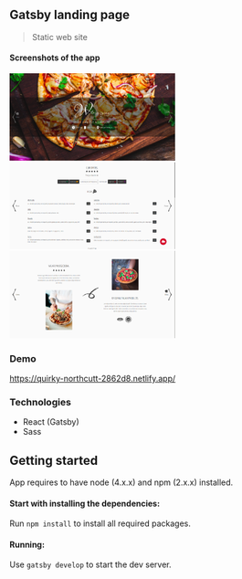 ## Gatsby landing page

> Static web site

#### Screenshots of the app

<div>
 <p>
<img src="demo-images/img-1.png" width="290px">
<img src="demo-images/img-2.png" width="290px">
<img src="demo-images/img-3.png" width="290px">
  </p>
</div>

### Demo

  https://quirky-northcutt-2862d8.netlify.app/

### Technologies

- React (Gatsby)
- Sass

## Getting started


  App requires to have node (4.x.x) and npm (2.x.x) installed.


#### Start with installing the dependencies:


  Run `npm install` to install all required packages.

#### Running:

  Use `gatsby develop` to start the dev server.




